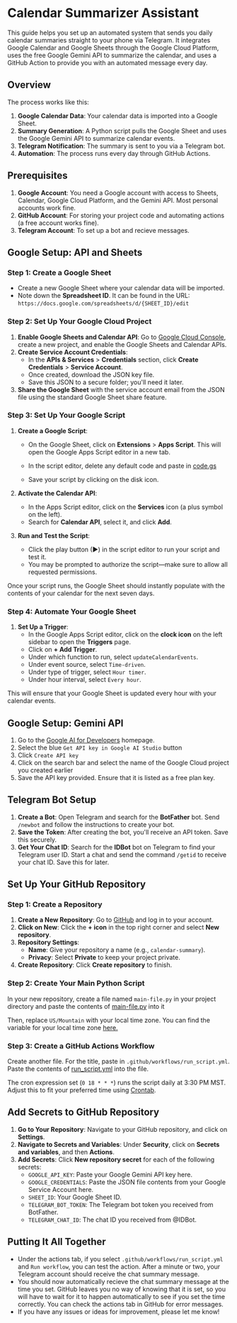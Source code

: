 # Calendar Summarizer Assistant

This guide helps you set up an automated system that sends you daily calendar summaries straight to your phone via Telegram. It integrates Google Calendar and Google Sheets through the Google Cloud Platform, uses the free Google Gemini API to summarize the calendar, and uses a GitHub Action to provide you with an automated message every day.

## Overview

The process works like this:

1. **Google Calendar Data**: Your calendar data is imported into a Google Sheet.
2. **Summary Generation**: A Python script pulls the Google Sheet and uses the Google Gemini API to summarize calendar events.
3. **Telegram Notification**: The summary is sent to you via a Telegram bot.
4. **Automation**: The process runs every day through GitHub Actions.

## Prerequisites

1. **Google Account**: You need a Google account with access to Sheets, Calendar, Google Cloud Platform, and the Gemini API. Most personal accounts work fine.
2. **GitHub Account**: For storing your project code and automating actions (a free account works fine).
3. **Telegram Account**: To set up a bot and recieve messages.

## Google Setup: API and Sheets

### Step 1: Create a Google Sheet

- Create a new Google Sheet where your calendar data will be imported.
- Note down the **Spreadsheet ID**. It can be found in the URL: `https://docs.google.com/spreadsheets/d/{SHEET_ID}/edit`

### Step 2: Set Up Your Google Cloud Project

1. **Enable Google Sheets and Calendar API**: Go to [Google Cloud Console](https://console.developers.google.com/), create a new project, and enable the Google Sheets and Calendar APIs.
2. **Create Service Account Credentials**:
   - In the **APIs & Services** > **Credentials** section, click **Create Credentials** > **Service Account**.
   - Once created, download the JSON key file.
   - Save this JSON to a secure folder; you'll need it later.
3. **Share the Google Sheet** with the service account email from the JSON file using the standard Google Sheet share feature.

### Step 3: Set Up Your Google Script

1. **Create a Google Script**:

   - On the Google Sheet, click on **Extensions** > **Apps Script**. This will open the Google Apps Script editor in a new tab.

   - In the script editor, delete any default code and paste in [code.gs](https://github.com/maximilianromer/calendar-summarizer-assistant/blob/main/code.gs)
   - Save your script by clicking on the disk icon.

2. **Activate the Calendar API**:

   - In the Apps Script editor, click on the **Services** icon (a plus symbol on the left).
   - Search for **Calendar API**, select it, and click **Add**.

3. **Run and Test the Script**:

   - Click the play button (▶) in the script editor to run your script and test it.
   - You may be prompted to authorize the script—make sure to allow all requested permissions.

Once your script runs, the Google Sheet should instantly populate with the contents of your calendar for the next seven days.

### Step 4: Automate Your Google Sheet

1. **Set Up a Trigger**:
   - In the Google Apps Script editor, click on the **clock icon** on the left sidebar to open the **Triggers** page.
   - Click on **+ Add Trigger**.
   - Under which function to run, select `updateCalendarEvents`.
   - Under event source, select `Time-driven`.
   - Under type of trigger, select `Hour timer`.
   - Under hour interval, select `Every hour`.

This will ensure that your Google Sheet is updated every hour with your calendar events.
## Google Setup: Gemini API
1. Go to the [Google AI for Developers](ai.google.dev) homepage.
2. Select the blue `Get API key in Google AI Studio` button
3. Click `Create API key`
4. Click on the search bar and select the name of the Google Cloud project you created earlier
5. Save the API key provided. Ensure that it is listed as a free plan key.

## Telegram Bot Setup

1. **Create a Bot**: Open Telegram and search for the **BotFather** bot. Send `/newbot` and follow the instructions to create your bot.
2. **Save the Token**: After creating the bot, you'll receive an API token. Save this securely.
3. **Get Your Chat ID**: Search for the **IDBot** bot on Telegram to find your Telegram user ID. Start a chat and send the command `/getid` to receive your chat ID. Save this for later.

## Set Up Your GitHub Repository

### Step 1: Create a Repository

1. **Create a New Repository**: Go to [GitHub](https://github.com/) and log in to your account.
2. **Click on New**: Click the **+ icon** in the top right corner and select **New repository**.
3. **Repository Settings**:
   - **Name**: Give your repository a name (e.g., `calendar-summary`).
   - **Privacy**: Select **Private** to keep your project private.
4. **Create Repository**: Click **Create repository** to finish.

### Step 2: Create Your Main Python Script

In your new repository, create a file named `main-file.py` in your project directory and paste the contents of [main-file.py](https://github.com/maximilianromer/calendar-summarizer-assistant/blob/main/main-file.py) into it

Then, replace `US/Mountain` with your local time zone. You can find the variable for your local time zone [here.](https://gist.github.com/heyalexej/8bf688fd67d7199be4a1682b3eec7568)

### Step 3: Create a GitHub Actions Workflow

Create another file. For the title, paste in `.github/workflows/run_script.yml`. Paste the contents of [run_script.yml](https://github.com/maximilianromer/calendar-summarizer-assistant/blob/main/run_script.yml) into the file.

The cron expression set (`0 18 * * *`) runs the script daily at 3:30 PM MST. Adjust this to fit your preferred time using [Crontab](https://crontab.guru/).

## Add Secrets to GitHub Repository

1. **Go to Your Repository**: Navigate to your GitHub repository, and click on **Settings**.
2. **Navigate to Secrets and Variables**: Under **Security**, click on **Secrets and variables**, and then **Actions**.
3. **Add Secrets**: Click **New repository secret** for each of the following secrets:
   - `GOOGLE_API_KEY`: Paste your Google Gemini API key here.
   - `GOOGLE_CREDENTIALS`: Paste the JSON file contents from your Google Service Account here.
   - `SHEET_ID`: Your Google Sheet ID.
   - `TELEGRAM_BOT_TOKEN`: The Telegram bot token you received from BotFather.
   - `TELEGRAM_CHAT_ID`: The chat ID you received from @IDBot.

## Putting It All Together

 - Under the actions tab, if you select `.github/workflows/run_script.yml` and `Run workflow`, you can test the action. After a minute or two, your Telegram account should receive the chat summary message.
 - You should now automatically recieve the chat summary message at the time you set. GitHub leaves you no way of knowing that it is set, so you will have to wait for it to happen automatically to see if you set the time correctly. You can check the actions tab in GitHub for error messages.
 - If you have any issues or ideas for improvement, please let me know!
